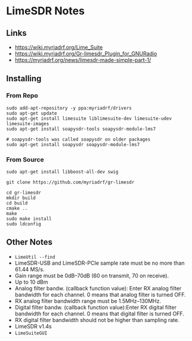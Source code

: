 # LimeSDR Notes

## Links

- https://wiki.myriadrf.org/Lime_Suite
- https://wiki.myriadrf.org/Gr-limesdr_Plugin_for_GNURadio
- https://myriadrf.org/news/limesdr-made-simple-part-1/

## Installing

### From Repo

```
sudo add-apt-repository -y ppa:myriadrf/drivers
sudo apt-get update
sudo apt-get install limesuite liblimesuite-dev limesuite-udev limesuite-images
sudo apt-get install soapysdr-tools soapysdr-module-lms7
```

```
# soapysdr-tools was called soapysdr on older packages
sudo apt-get install soapysdr soapysdr-module-lms7
```

### From Source

```
sudo apt-get install libboost-all-dev swig

git clone https://github.com/myriadrf/gr-limesdr

cd gr-limesdr
mkdir build
cd build
cmake ..
make
sudo make install
sudo ldconfig
```

## Other Notes 

- `LimeUtil --find`
- LimeSDR-USB and LimeSDR-PCIe sample rate must be no more than 61.44 MS/s.
- Gain range must be 0dB–70dB (60 on transmit, 70 on receive).
- Up to 10 dBm
- Analog filter bandw. (callback function value): Enter RX analog filter bandwidth for each channel. 0 means that analog filter is turned OFF.
- RX analog filter bandwidth range must be 1.5MHz–130MHz.
- Digital filter bandw. (callback function value):Enter RX digital filter bandwidth for each channel. 0 means that digital filter is turned OFF.
- RX digital filter bandwidth should not be higher than sampling rate.
- LimeSDR v1.4s
- `LimeSuiteGUI`
